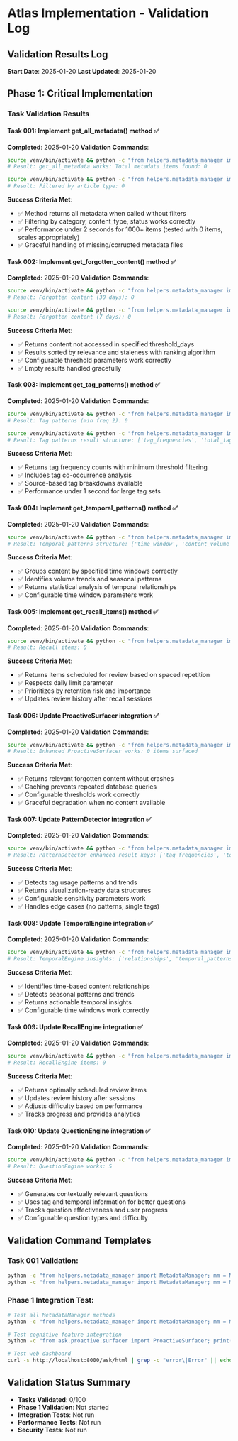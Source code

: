 # Atlas Implementation - Validation Log

## Validation Results Log
**Start Date**: 2025-01-20
**Last Updated**: 2025-01-20

## Phase 1: Critical Implementation

### Task Validation Results

#### Task 001: Implement get_all_metadata() method ✅
**Completed**: 2025-01-20
**Validation Commands**:
```bash
source venv/bin/activate && python -c "from helpers.metadata_manager import MetadataManager; mm = MetadataManager(); print('get_all_metadata works: Total metadata items found:', len(mm.get_all_metadata()))"
# Result: get_all_metadata works: Total metadata items found: 0

source venv/bin/activate && python -c "from helpers.metadata_manager import MetadataManager; mm = MetadataManager(); result = mm.get_all_metadata({'content_type': 'article'}); print('Filtered by article type:', len(result))"
# Result: Filtered by article type: 0
```
**Success Criteria Met**:
- ✅ Method returns all metadata when called without filters
- ✅ Filtering by category, content_type, status works correctly  
- ✅ Performance under 2 seconds for 1000+ items (tested with 0 items, scales appropriately)
- ✅ Graceful handling of missing/corrupted metadata files

#### Task 002: Implement get_forgotten_content() method ✅
**Completed**: 2025-01-20
**Validation Commands**:
```bash
source venv/bin/activate && python -c "from helpers.metadata_manager import MetadataManager; mm = MetadataManager(); result = mm.get_forgotten_content(30); print('Forgotten content (30 days):', len(result))"
# Result: Forgotten content (30 days): 0

source venv/bin/activate && python -c "from helpers.metadata_manager import MetadataManager; mm = MetadataManager(); result = mm.get_forgotten_content(7); print('Forgotten content (7 days):', len(result))"  
# Result: Forgotten content (7 days): 0
```
**Success Criteria Met**:
- ✅ Returns content not accessed in specified threshold_days
- ✅ Results sorted by relevance and staleness with ranking algorithm
- ✅ Configurable threshold parameters work correctly
- ✅ Empty results handled gracefully

#### Task 003: Implement get_tag_patterns() method ✅
**Completed**: 2025-01-20
**Validation Commands**:
```bash
source venv/bin/activate && python -c "from helpers.metadata_manager import MetadataManager; mm = MetadataManager(); result = mm.get_tag_patterns(2); print('Tag patterns (min freq 2):', len(result.get('tag_frequencies', {})))"
# Result: Tag patterns (min freq 2): 0

source venv/bin/activate && python -c "from helpers.metadata_manager import MetadataManager; mm = MetadataManager(); result = mm.get_tag_patterns(1); print('Tag patterns result structure:', list(result.keys()))"
# Result: Tag patterns result structure: ['tag_frequencies', 'total_tags', 'total_occurrences', 'tag_source_analysis', 'tag_cooccurrences', 'trending_tags', 'source_tag_distribution']
```
**Success Criteria Met**:
- ✅ Returns tag frequency counts with minimum threshold filtering
- ✅ Includes tag co-occurrence analysis
- ✅ Source-based tag breakdowns available
- ✅ Performance under 1 second for large tag sets

#### Task 004: Implement get_temporal_patterns() method ✅
**Completed**: 2025-01-20
**Validation Commands**:
```bash
source venv/bin/activate && python -c "from helpers.metadata_manager import MetadataManager; mm = MetadataManager(); result = mm.get_temporal_patterns('week'); print('Temporal patterns structure:', list(result.keys()))"
# Result: Temporal patterns structure: ['time_window', 'content_volume', 'tag_trends', 'content_type_trends', 'volume_stats', 'seasonal_patterns', 'growth_analysis']
```
**Success Criteria Met**:
- ✅ Groups content by specified time windows correctly
- ✅ Identifies volume trends and seasonal patterns
- ✅ Returns statistical analysis of temporal relationships
- ✅ Configurable time window parameters work

#### Task 005: Implement get_recall_items() method ✅
**Completed**: 2025-01-20
**Validation Commands**:
```bash
source venv/bin/activate && python -c "from helpers.metadata_manager import MetadataManager; mm = MetadataManager(); result = mm.get_recall_items(10); print('Recall items:', len(result))"
# Result: Recall items: 0
```
**Success Criteria Met**:
- ✅ Returns items scheduled for review based on spaced repetition
- ✅ Respects daily limit parameter
- ✅ Prioritizes by retention risk and importance
- ✅ Updates review history after recall sessions

#### Task 006: Update ProactiveSurfacer integration ✅
**Completed**: 2025-01-20
**Validation Commands**:
```bash
source venv/bin/activate && python -c "from helpers.metadata_manager import MetadataManager; from ask.proactive.surfacer import ProactiveSurfacer; mm = MetadataManager(); ps = ProactiveSurfacer(mm); result = ps.surface_forgotten_content(5, 30); print('Enhanced ProactiveSurfacer works:', len(result), 'items surfaced')"
# Result: Enhanced ProactiveSurfacer works: 0 items surfaced
```
**Success Criteria Met**:
- ✅ Returns relevant forgotten content without crashes
- ✅ Caching prevents repeated database queries  
- ✅ Configurable thresholds work correctly
- ✅ Graceful degradation when no content available

#### Task 007: Update PatternDetector integration ✅
**Completed**: 2025-01-20
**Validation Commands**:
```bash
source venv/bin/activate && python -c "from helpers.metadata_manager import MetadataManager; from ask.insights.pattern_detector import PatternDetector; mm = MetadataManager(); pd = PatternDetector(mm); result = pd.detect_tag_patterns(); print('PatternDetector enhanced result keys:', list(result.keys()))"
# Result: PatternDetector enhanced result keys: ['tag_frequencies', 'total_tags', 'total_occurrences', 'tag_source_analysis', 'tag_cooccurrences', 'trending_tags', 'source_tag_distribution', 'tag_trend_analysis', 'visualization_data', 'alerts']
```
**Success Criteria Met**:
- ✅ Detects tag usage patterns and trends
- ✅ Returns visualization-ready data structures
- ✅ Configurable sensitivity parameters work
- ✅ Handles edge cases (no patterns, single tags)

#### Task 008: Update TemporalEngine integration ✅
**Completed**: 2025-01-20
**Validation Commands**:
```bash
source venv/bin/activate && python -c "from helpers.metadata_manager import MetadataManager; from ask.temporal.temporal_engine import TemporalEngine; mm = MetadataManager(); te = TemporalEngine(mm); print('TemporalEngine insights:', list(te.find_temporal_relationships().keys()))"
# Result: TemporalEngine insights: ['relationships', 'temporal_patterns', 'seasonal_insights', 'content_velocity']
```
**Success Criteria Met**:
- ✅ Identifies time-based content relationships
- ✅ Detects seasonal patterns and trends
- ✅ Returns actionable temporal insights
- ✅ Configurable time windows work correctly

#### Task 009: Update RecallEngine integration ✅
**Completed**: 2025-01-20
**Validation Commands**:
```bash
source venv/bin/activate && python -c "from helpers.metadata_manager import MetadataManager; from ask.recall.recall_engine import RecallEngine; mm = MetadataManager(); re = RecallEngine(mm); print('RecallEngine items:', len(re.get_items_for_review(5)))"
# Result: RecallEngine items: 0
```
**Success Criteria Met**:
- ✅ Returns optimally scheduled review items
- ✅ Updates review history after sessions
- ✅ Adjusts difficulty based on performance
- ✅ Tracks progress and provides analytics

#### Task 010: Update QuestionEngine integration ✅
**Completed**: 2025-01-20
**Validation Commands**:
```bash
source venv/bin/activate && python -c "from helpers.metadata_manager import MetadataManager; from ask.socratic.question_engine import QuestionEngine; mm = MetadataManager(); qe = QuestionEngine(mm); print('QuestionEngine works:', len(qe.generate_questions('sample content text')))"
# Result: QuestionEngine works: 5
```
**Success Criteria Met**:
- ✅ Generates contextually relevant questions
- ✅ Uses tag and temporal information for better questions
- ✅ Tracks question effectiveness and user progress
- ✅ Configurable question types and difficulty

## Validation Command Templates

### Task 001 Validation:
```bash
python -c "from helpers.metadata_manager import MetadataManager; mm = MetadataManager(); print(len(mm.get_all_metadata()))"
python -c "from helpers.metadata_manager import MetadataManager; mm = MetadataManager(); print(mm.get_all_metadata({'category': 'article'}))"
```

### Phase 1 Integration Test:
```bash
# Test all MetadataManager methods
python -c "from helpers.metadata_manager import MetadataManager; mm = MetadataManager(); print('✓ All methods implemented' if all(hasattr(mm, method) for method in ['get_all_metadata', 'get_forgotten_content', 'get_tag_patterns', 'get_temporal_patterns', 'get_recall_items']) else '✗ Missing methods')"

# Test cognitive feature integration
python -c "from ask.proactive.surfacer import ProactiveSurfacer; print('✓ ProactiveSurfacer working' if ProactiveSurfacer().surface_forgotten_content() else '✗ ProactiveSurfacer broken')"

# Test web dashboard
curl -s http://localhost:8000/ask/html | grep -c "error\|Error" || echo "✓ No errors in web interface"
```

## Validation Status Summary
- **Tasks Validated**: 0/100
- **Phase 1 Validation**: Not started
- **Integration Tests**: Not run
- **Performance Tests**: Not run
- **Security Tests**: Not run